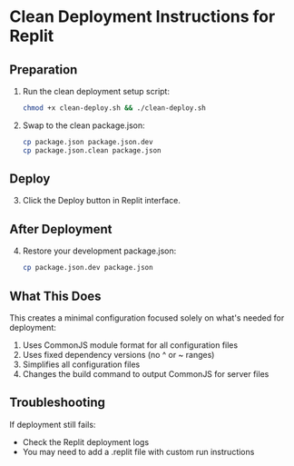 # Clean Deployment Instructions for Replit

## Preparation

1. Run the clean deployment setup script:
   ```bash
   chmod +x clean-deploy.sh && ./clean-deploy.sh
   ```

2. Swap to the clean package.json:
   ```bash
   cp package.json package.json.dev
   cp package.json.clean package.json
   ```

## Deploy

3. Click the Deploy button in Replit interface.

## After Deployment

4. Restore your development package.json:
   ```bash
   cp package.json.dev package.json
   ```

## What This Does

This creates a minimal configuration focused solely on what's needed for deployment:

1. Uses CommonJS module format for all configuration files
2. Uses fixed dependency versions (no ^ or ~ ranges)
3. Simplifies all configuration files
4. Changes the build command to output CommonJS for server files

## Troubleshooting

If deployment still fails:
- Check the Replit deployment logs
- You may need to add a .replit file with custom run instructions
